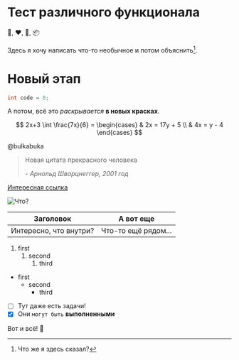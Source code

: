 # Тест различного функционала

:microphone:, :heart:, :book:, :package:

Здесь я хочу написать что-то необычное и потом объяснить[^1].

[^1]: Что же я здесь сказал?

# Новый этап

```java
int code = 0;
```

А потом, всё это *раскрывается* **в новых красках**.

$$
2x+3 \int \frac{7x}{6} = \begin{cases} 
 & 2x = 17y + 5 \\
 & 4x = y - 4
\end{cases}
$$

@bulkabuka

> Новая цитата прекрасного человека
>
> *- Арнольд Шварцнеггер, 2001 год*

[Интересная ссылка](https://github.com)

![Что?](https://https://th.bing.com/th/id/OIP.1YM53mG10H_U25iPjop83QHaEo?pid=ImgDet&rs=1)

| Заголовок | А вот еще |
| --------- | --------- |
| Интересно, что внутри? | Что-то ещё рядом... |

1. first
   1. second
      1. third

- first
  - second
    - third

- [ ] Тут даже есть задачи!
- [x] Они `могут быть` **выполненными**

Вот и всё! :open_hands: